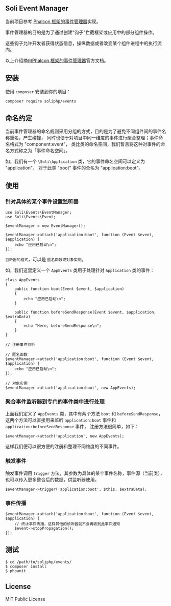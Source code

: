 Soli Event Manager
------------------

当前项目参考 [Phalcon 框架的事件管理器]实现。

事件管理器的目的是为了通过创建"钩子"拦截框架或应用中的部分组件操作。

这些钩子允许开发者获得状态信息，操纵数据或者改变某个组件进程中的执行流向。

以上介绍摘自[Phalcon 框架的事件管理器]官方文档。

## 安装

使用 `composer` 安装到你的项目：

    composer require soliphp/events

## 命名约定

当前事件管理器的命名规则采用分组的方式，目的是为了避免不同组件间的事件名称重名，产生碰撞，
同时也便于对项目中同一维度的事件进行聚合整理；事件命名格式为 "component:event"，
类比类的命名空间，我们暂且将这种对事件的命名方式称之为「事件命名空间」。

如，我们有一个 `\Soli\Application` 类，它的事件命名空间可以定义为 "application"，
对于此类 "boot" 事件的全名为 "application:boot"。

## 使用

### 针对具体的某个事件设置监听器

    use Soli\Events\EventManager;
    use Soli\Events\Event;

    $eventManager = new EventManager();

    $eventManager->attach('application:boot', function (Event $event, $application) {
        echo "应用已启动\n";
    });

`监听器的格式`，可以是 `匿名函数或对象实例`。

如，我们这里定义一个 `AppEvents` 类用于处理针对 `Application` 类的事件：

    class AppEvents
    {
        public function boot(Event $event, $application)
        {
            echo "应用已启动\n";
        }

        public function beforeSendResponse(Event $event, $application, $extraData)
        {
            echo "Here, beforeSendResponse\n";
        }
    }

    // 注册事件监听

    // 匿名函数
    $eventManager->attach('application:boot', function (Event $event, $application) {
        echo "应用已启动\n";
    });

    // 对象实例
    $eventManager->attach('application:boot', new AppEvents);

### 聚合事件监听器到专门的事件类中进行处理

上面我们定义了 `AppEvents` 类，其中有两个方法 `boot` 和 `beforeSendResponse`，
这两个方法可以直接用来监听 `application:boot` 事件和 `application:beforeSendResponse` 事件，
注册方法很简单，如下：

    $eventManager->attach('application', new AppEvents);

这样我们便可以很方便的注册和整理不同维度的不同事件。

### 触发事件

触发事件调用 `trigger` 方法，其参数为具体的某个事件名称，事件源（当前类），
也可以传入更多整合后的数据，供监听器使用。

    $eventManager->trigger('application:boot', $this, $extraData);

### 事件传播

    $eventManager->attach('application:boot', function (Event $event, $application) {
        // 终止事件传播，这样其他的侦听器就不会再收到此事件通知
        $event->stopPropagation();
    });

## 测试

    $ cd /path/to/soliphp/events/
    $ composer install
    $ phpunit

## License

MIT Public License


[Phalcon 框架的事件管理器]: https://docs.phalconphp.com/en/latest/events
